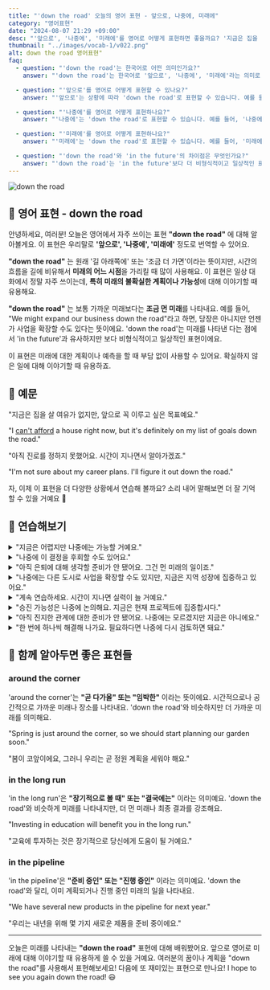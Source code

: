 ```yaml
---
title: "'down the road' 오늘의 영어 표현 - 앞으로, 나중에, 미래에"
category: "영어표현"
date: "2024-08-07 21:29 +09:00"
desc: "'앞으로', '나중에', '미래에'를 영어로 어떻게 표현하면 좋을까요? '지금은 집을 살 여유가 없지만, 앞으로 꼭 이루고 싶은 목표예요', '아직 진로를 정하지 못했어요. 시간이 지나면서 알아가겠죠' 등을 영어로 표현하는 법을 배워봅시다. 다양한 예문을 통해서 연습하고 본인의 표현으로 만들어 보세요."
thumbnail: "../images/vocab-1/v022.png"
alt: down the road 영어표현"
faq:
  - question: "'down the road'는 한국어로 어떤 의미인가요?"
    answer: "'down the road'는 한국어로 '앞으로', '나중에', '미래에'라는 의미로 사용됩니다. 미래의 불확실한 시점을 가리킬 때 사용하는 관용구입니다."

  - question: "'앞으로'를 영어로 어떻게 표현할 수 있나요?"
    answer: "'앞으로'는 상황에 따라 'down the road'로 표현할 수 있습니다. 예를 들어, '앞으로 사업을 확장할 계획이에요'는 'We plan to expand our business down the road'로 말할 수 있습니다."

  - question: "'나중에'를 영어로 어떻게 표현하나요?"
    answer: "'나중에'는 'down the road'로 표현할 수 있습니다. 예를 들어, '나중에 그 문제를 다시 검토해 봅시다'는 'Let's revisit that issue down the road'로 표현할 수 있습니다."

  - question: "'미래에'를 영어로 어떻게 표현하나요?"
    answer: "'미래에'는 'down the road'로 표현할 수 있습니다. 예를 들어, '미래에 집을 살 계획이에요'는 'I plan to buy a house down the road'로 말할 수 있습니다."

  - question: "'down the road'와 'in the future'의 차이점은 무엇인가요?"
    answer: "'down the road'는 'in the future'보다 더 비형식적이고 일상적인 표현입니다. 'down the road'는 불확실성을 내포하며 먼 미래를 암시하는 반면, 'in the future'는 더 넓은 의미로 미래 전반을 가리킬 수 있습니다."
---
```


![down the road](../images/vocab-1/v022-1.avif)

## 🌟 영어 표현 - down the road

안녕하세요, 여러분! 오늘은 영어에서 자주 쓰이는 표현 **"down the road"** 에 대해 알아볼게요. 이 표현은 우리말로 **'앞으로', '나중에', '미래에'** 정도로 번역할 수 있어요.

**"down the road"** 는 원래 '길 아래쪽에' 또는 '조금 더 가면'이라는 뜻이지만, 시간의 흐름을 길에 비유해서 **미래의 어느 시점**을 가리킬 때 많이 사용해요. 이 표현은 일상 대화에서 정말 자주 쓰이는데, **특히 미래의 불확실한 계획이나 가능성**에 대해 이야기할 때 유용해요.

**"down the road"** 는 보통 가까운 미래보다는 **조금 먼 미래**를 나타내요. 예를 들어, "We might expand our business down the road"라고 하면, 당장은 아니지만 언젠가 사업을 확장할 수도 있다는 뜻이에요. 'down the road'는 미래를 나타낸 다는 점에서 'in the future'과 유사하지만 보다 비형식적이고 일상적인 표현이에요.

이 표현은 미래에 대한 계획이나 예측을 할 때 부담 없이 사용할 수 있어요. 확실하지 않은 일에 대해 이야기할 때 유용하죠.

## 📖 예문

"지금은 집을 살 여유가 없지만, 앞으로 꼭 이루고 싶은 목표예요."

"I <a href="/blog/in-english/026.cannot-afford/">can't afford</a> a house right now, but it's definitely on my list of goals down the road."

"아직 진로를 정하지 못했어요. 시간이 지나면서 알아가겠죠."

"I'm not sure about my career plans. I'll figure it out down the road."

자, 이제 이 표현을 더 다양한 상황에서 연습해 볼까요? 소리 내어 말해보면 더 잘 기억할 수 있을 거예요 📢

## 💬 연습해보기

<details>
<summary>"지금은 어렵지만 나중에는 가능할 거예요."</summary>
<span>"It's difficult now, but it might be possible down the road."</span>
</details>

<details>
<summary>"나중에 이 결정을 후회할 수도 있어요."</summary>
<span>"You might regret this decision down the road."</span>
</details>

<details>
<summary>"아직 은퇴에 대해 생각할 준비가 안 됐어요. 그건 먼 미래의 일이죠."</summary>
<span>"I'm not ready to think about retirement yet. That's way down the road for me."</span>
</details>

<details>
<summary>"나중에는 다른 도시로 사업을 확장할 수도 있지만, 지금은 지역 성장에 집중하고 있어요."</summary>
<span>"We might expand our business to other cities down the road, but for now, we're focusing on local growth."</span>
</details>

<details>
<summary>"계속 연습하세요. 시간이 지나면 실력이 늘 거예요."</summary>
<span>"Keep practicing, and you'll see improvement down the road. It <a href="/blog/in-english/010.take-a-while/">takes time</a>."</span>
</details>

<details>
<summary>"승진 가능성은 나중에 논의해요. 지금은 현재 프로젝트에 집중합시다."</summary>
<span>"We'll discuss your promotion prospects down the road. For now, let's focus on your current projects."</span>
</details>

<details>
<summary>"아직 진지한 관계에 대한 준비가 안 됐어요. 나중에는 모르겠지만 지금은 아니에요."</summary>
<span>"I'm not ready for a serious relationship. Maybe down the road, but not right now."</span>
</details>

<details>
<summary>"한 번에 하나씩 해결해 나가요. 필요하다면 나중에 다시 검토하면 돼요."</summary>
<span>"Let's take it one step at a time. We can revisit this issue down the road if needed."</span>
</details>

## 🤝 함께 알아두면 좋은 표현들

### around the corner

'around the corner'는 **"곧 다가올" 또는 "임박한"** 이라는 뜻이에요. 시간적으로나 공간적으로 가까운 미래나 장소를 나타내요. 'down the road'와 비슷하지만 더 가까운 미래를 의미해요.

"Spring is just around the corner, so we should start planning our garden soon."

"봄이 코앞이에요, 그러니 우리는 곧 정원 계획을 세워야 해요."

### in the long run

'in the long run'은 **"장기적으로 볼 때" 또는 "결국에는"** 이라는 의미예요. 'down the road'와 비슷하게 미래를 나타내지만, 더 먼 미래나 최종 결과를 강조해요.

"Investing in education will benefit you in the long run."

"교육에 투자하는 것은 장기적으로 당신에게 도움이 될 거예요."

### in the pipeline

'in the pipeline'은 **"준비 중인" 또는 "진행 중인"** 이라는 의미예요. 'down the road'와 달리, 이미 계획되거나 진행 중인 미래의 일을 나타내요.

"We have several new products in the pipeline for next year."

"우리는 내년을 위해 몇 가지 새로운 제품을 준비 중이에요."

---

오늘은 미래를 나타내는 **"down the road"** 표현에 대해 배워봤어요. 앞으로 영어로 미래에 대해 이야기할 때 유용하게 쓸 수 있을 거예요. 여러분의 꿈이나 계획을 "down the road"를 사용해서 표현해보세요! 다음에 또 재미있는 표현으로 만나요! I hope to see you again down the road! 😃
